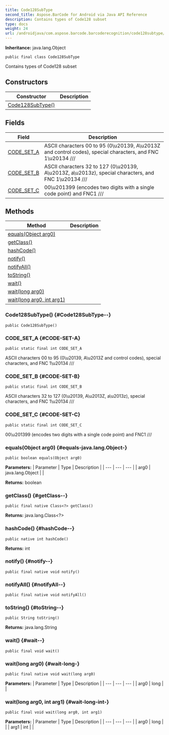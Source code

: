 ```yaml
---
title: Code128SubType
second_title: Aspose.BarCode for Android via Java API Reference
description: Contains types of Code128 subset
type: docs
weight: 24
url: /androidjava/com.aspose.barcode.barcoderecognition/code128subtype/
---
```

**Inheritance:**
java.lang.Object
```
public final class Code128SubType
```

Contains types of Code128 subset
## Constructors

| Constructor | Description |
| --- | --- |
| [Code128SubType()](#Code128SubType--) |  |
## Fields

| Field | Description |
| --- | --- |
| [CODE_SET_A](#CODE-SET-A) | ASCII characters 00 to 95 (0\\u20139, A\\u2013Z and control codes), special characters, and FNC 1\\u20134 /// |
| [CODE_SET_B](#CODE-SET-B) | ASCII characters 32 to 127 (0\\u20139, A\\u2013Z, a\\u2013z), special characters, and FNC 1\\u20134 /// |
| [CODE_SET_C](#CODE-SET-C) | 00\\u201399 (encodes two digits with a single code point) and FNC1 /// |
## Methods

| Method | Description |
| --- | --- |
| [equals(Object arg0)](#equals-java.lang.Object-) |  |
| [getClass()](#getClass--) |  |
| [hashCode()](#hashCode--) |  |
| [notify()](#notify--) |  |
| [notifyAll()](#notifyAll--) |  |
| [toString()](#toString--) |  |
| [wait()](#wait--) |  |
| [wait(long arg0)](#wait-long-) |  |
| [wait(long arg0, int arg1)](#wait-long-int-) |  |
### Code128SubType() {#Code128SubType--}
```
public Code128SubType()
```


### CODE_SET_A {#CODE-SET-A}
```
public static final int CODE_SET_A
```


ASCII characters 00 to 95 (0\\u20139, A\\u2013Z and control codes), special characters, and FNC 1\\u20134 ///

### CODE_SET_B {#CODE-SET-B}
```
public static final int CODE_SET_B
```


ASCII characters 32 to 127 (0\\u20139, A\\u2013Z, a\\u2013z), special characters, and FNC 1\\u20134 ///

### CODE_SET_C {#CODE-SET-C}
```
public static final int CODE_SET_C
```


00\\u201399 (encodes two digits with a single code point) and FNC1 ///

### equals(Object arg0) {#equals-java.lang.Object-}
```
public boolean equals(Object arg0)
```




**Parameters:**
| Parameter | Type | Description |
| --- | --- | --- |
| arg0 | java.lang.Object |  |

**Returns:**
boolean
### getClass() {#getClass--}
```
public final native Class<?> getClass()
```




**Returns:**
java.lang.Class<?>
### hashCode() {#hashCode--}
```
public native int hashCode()
```




**Returns:**
int
### notify() {#notify--}
```
public final native void notify()
```




### notifyAll() {#notifyAll--}
```
public final native void notifyAll()
```




### toString() {#toString--}
```
public String toString()
```




**Returns:**
java.lang.String
### wait() {#wait--}
```
public final void wait()
```




### wait(long arg0) {#wait-long-}
```
public final native void wait(long arg0)
```




**Parameters:**
| Parameter | Type | Description |
| --- | --- | --- |
| arg0 | long |  |

### wait(long arg0, int arg1) {#wait-long-int-}
```
public final void wait(long arg0, int arg1)
```




**Parameters:**
| Parameter | Type | Description |
| --- | --- | --- |
| arg0 | long |  |
| arg1 | int |  |

